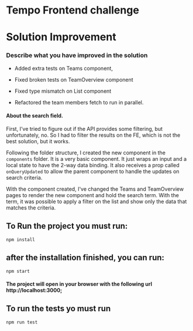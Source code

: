 # Tempo Frontend challenge

# Solution Improvement

### Describe what you have improved in the solution

- Added extra tests on Teams component, 

- Fixed broken tests on TeamOverview component

- Fixed type mismatch on List component

- Refactored the team members fetch to run in parallel. 

#### About the search field.
First, I've tried to figure out if the API provides some filtering, but unfortunately, no. So I had to filter the results on the FE, which is not the best solution, but it works. 

Following the folder structure, I created the new component in the `components` folder. It is a very basic component. It just wraps an input and a local state to have the 2-way data binding. It also receives a prop called `onQueryUpdated` to allow the parent component to handle the updates on search criteria.

With the component created, I've changed the Teams and TeamOverview pages to render the new component and hold the search term. With the term, it was possible to apply a filter on the list and show only the data that matches the criteria.

## To Run the project you must run:

```
npm install
```

## after the installation finished, you can run:

```
npm start
```

#### The project will open in your browser with the following url http://localhost:3000;

## To run the tests yo must run

```
npm run test
```
